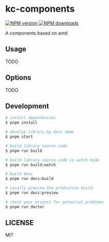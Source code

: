 # kc-components

[![NPM version](https://img.shields.io/npm/v/kc-components.svg?style=flat)](https://npmjs.org/package/kc-components)
[![NPM downloads](http://img.shields.io/npm/dm/kc-components.svg?style=flat)](https://npmjs.org/package/kc-components)

A components based on antd

## Usage

TODO

## Options

TODO

## Development

```bash
# install dependencies
$ pnpm install

# develop library by docs demo
$ pnpm start

# build library source code
$ pnpm run build

# build library source code in watch mode
$ pnpm run build:watch

# build docs
$ pnpm run docs:build

# Locally preview the production build.
$ pnpm run docs:preview

# check your project for potential problems
$ pnpm run doctor
```

## LICENSE

MIT
